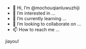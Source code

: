 - 👋 Hi, I’m @mochouqianluwuzhiji
- 👀 I’m interested in ...
- 🌱 I’m currently learning ...
- 💞️ I’m looking to collaborate on ...
- 📫 How to reach me ...

<!---
mochouqianluwuzhiji/mochouqianluwuzhiji is a ✨ special ✨ repository because its `README.md` (this file) appears on your GitHub profile.
You can click the Preview link to take a look at your changes.
--->
jiayou!
